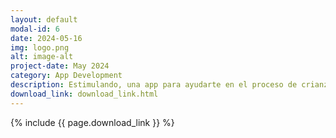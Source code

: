 ```yaml
---
layout: default
modal-id: 6
date: 2024-05-16
img: logo.png
alt: image-alt
project-date: May 2024
category: App Development
description: Estimulando, una app para ayudarte en el proceso de crianza.¡Seguimiento, estimulación y mucho más!
download_link: download_link.html
---
```


{% include {{ page.download_link }} %}